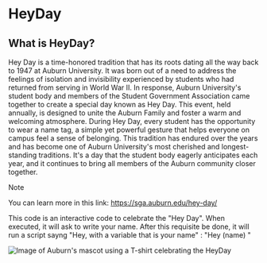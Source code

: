 # HeyDay

## What is HeyDay?
Hey Day is a time-honored tradition that has its roots dating all the way back to 1947 at Auburn University. It was born out of a need to address the feelings of isolation and invisibility experienced by students who had returned from serving in World War II. In response, Auburn University's student body and members of the Student Government Association came together to create a special day known as Hey Day. This event, held annually, is designed to unite the Auburn Family and foster a warm and welcoming atmosphere. During Hey Day, every student has the opportunity to wear a name tag, a simple yet powerful gesture that helps everyone on campus feel a sense of belonging. This tradition has endured over the years and has become one of Auburn University's most cherished and longest-standing traditions. It's a day that the student body eagerly anticipates each year, and it continues to bring all members of the Auburn community closer together.

> [!NOTE]
> You can learn more in this link: https://sga.auburn.edu/hey-day/


This code is an interactive code to celebrate the "Hey Day". When executed, it will ask to write your name. After this requisite be done, it will run a script sayng "Hey, with a variable that is your name" : "Hey (name) "


![Image of Auburn's mascot using a T-shirt celebrating the HeyDay](https://auburnloveitshowit.com/wp-content/uploads/2020/09/2020_1001_HeyDayBack.jpg)
